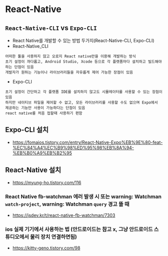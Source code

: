 # React-Native

## ```React-Native-CLI```   vs   ```Expo-CLI```
- React Native를 개발할 수 있는 방법 두가지(React-Native-CLI, Expo-CLI)
- React-Native_CLI
```
어떠한 툴을 사용하지 않고 오로지 React native만을 이용해 개발하는 방식
초기 설정이 까다롭고, Android Studio, Xcode 등으로 각 플랫폼마다 설치하고 빌드해야 하는 단점이 있음
개발자가 원하는 기능이나 라이브러리들을 자유롭게 제어 가능한 장점이 있음
```
- Expo-CLI
```
초기 설정이 간단하고 각 플랫폼 IDE를 설치하지 않고도 시뮬레이터를 사용할 수 있는 장점이 있음
하지만 네이티브 파일을 제어할 수 없고, 모든 라이브러리를 사용할 수도 없으며 Expo에서 제공하는 기능만 사용이 가능하다는 단점이 있음
react native를 처음 접할때 사용하기 편함
```

## Expo-CLI 설치
- https://fomaios.tistory.com/entry/React-Native-Expo%EB%9E%80-feat-%EC%84%A4%EC%B9%98%ED%95%98%EB%8A%94-%EB%B0%A9%EB%B2%95

## React-Native 설치
- https://myung-ho.tistory.com/116

### React Native fb-watchman 에러 발생 시 또는 warning: Watchman `watch-project`, warning: Watchman `query` 경고 뜰 때
- https://jsdev.kr/t/react-native-fb-watchman/7303

### ios 실제 기기에서 사용하는 법 (안드로이드는 참고 x, 그냥 안드로이드 스튜디오에서 물리 장치 연결하면됨)
- https://kitty-geno.tistory.com/98
